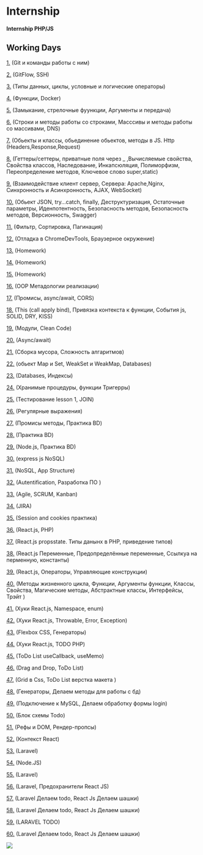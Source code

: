 # Internship 
#### Internship PHP/JS
## Working Days 

[1.](https://github.com/Freemanvavilon2020/Internship/blob/master/1_day/first_day.md) (Git и команды работы с ним)

[2.](https://github.com/Freemanvavilon2020/Internship/blob/master/2_day/second_day.md) (GitFlow, SSH)

[3.](https://github.com/Freemanvavilon2020/Internship/blob/master/3_day/third_day.md) (Типы данных, циклы, условные и логические операторы)

[4.](https://github.com/Freemanvavilon2020/Internship/blob/master/4_day/fourth_day.md) (Функции, Docker)

[5.](https://github.com/Freemanvavilon2020/Internship/blob/master/5_day/5_day.md) (Замыкание, стрелочные фуункции, Аргументы и передача)

[6.](https://github.com/Freemanvavilon2020/Internship/blob/master/6_day/6_day.md) (Строки и методы работы со строками, Масссивы и методы работы со массивами, DNS)

[7.](https://github.com/Freemanvavilon2020/Internship/blob/master/7_day/7_day.md) (Обьекты и классы, обьединение обьектов, методы в JS. Http (Headers,Response,Request)

[8.](https://github.com/Freemanvavilon2020/Internship/blob/master/8_day/8_day.md) (Геттеры/сеттеры, приватные поля через _ ,Вычисляемые свойства, Свойства классов, Наследование, Инкапсюляция, Полиморфизм, Переопределение методов, Ключевое слово super,static) 

[9.](https://github.com/Freemanvavilon2020/Internship/blob/master/9_day/9_day.md) (Взаимодействие клиент сервер, Сервера: Apache,Nginx, Синхронность и Асинхронность, AJAX, WebSocket)

[10.](https://github.com/Freemanvavilon2020/Internship/blob/master/10_day/10_day.md) (Обьект JSON, try…catch, finally, Деструктуризация, Остаточные параметры, Иденпотентность, Безопасность методов, Безопасность методов, Версионность, Swagger)

[11.](https://github.com/Freemanvavilon2020/Internship/blob/master/11_day/11_day.md) (Фильтр, Cортировка, Пагинация)

[12.](https://github.com/Freemanvavilon2020/Internship/blob/master/12_day/12_day.md) (Отладка в ChromeDevTools, Браузерное окружение)

[13.](https://github.com/Freemanvavilon2020/Internship/blob/master/13_day/13_day.md) (Homework)

[14.](https://github.com/Freemanvavilon2020/Internship/blob/master/14_day/14_day.md) (Homework)

[15.](https://github.com/Freemanvavilon2020/Internship/blob/master/15_day/15_day.md) (Homework)

[16.](https://github.com/Freemanvavilon2020/Internship/blob/master/16_day/16_day.md) (OOP Метадологии реализации)

[17.](https://github.com/Freemanvavilon2020/Internship/blob/master/17_day/17_day.md) (Промисы, async/await, CORS)

[18.](https://github.com/Freemanvavilon2020/Internship/blob/master/18_day/18_day.md) (This (call apply bind), Привязка контекста к функции, События js, SOLID, DRY, KISS)

[19.](https://github.com/Freemanvavilon2020/Internship/blob/master/19_day/19_day.md) (Модули, Clean Code)

[20.](https://github.com/Freemanvavilon2020/Internship/blob/master/20_day/20_day.md) (Async/await)

[21.](https://github.com/Freemanvavilon2020/Internship/blob/master/21_day/21_day.md) (Сборка мусора, Сложность алгаритмов)

[22.](https://github.com/Freemanvavilon2020/Internship/blob/master/22_day/22_day.md) (обьект Map и Set, WeakSet и WeakMap, Databases)

[23.](https://github.com/Freemanvavilon2020/Internship/blob/master/23_day/23_day.md) (Databases, Индексы)

[24.](https://github.com/Freemanvavilon2020/Internship/blob/master/24_day/24_day.md) (Хранимые процедуры, функции Тригерры)

[25.](https://github.com/Freemanvavilon2020/Internship/blob/master/25_day/25_day.md) (Тестирование lesson 1, JOIN)

[26.](https://github.com/Freemanvavilon2020/Internship/blob/master/26_day/26_day.md) (Регулярные выражения)

[27.](https://github.com/Freemanvavilon2020/Internship/blob/master/27_day/27_day.md) (Промисы методы, Практика BD)

[28.](https://github.com/Freemanvavilon2020/Internship/blob/master/28_day/28_day.md) (Практика BD)

[29.](https://github.com/Freemanvavilon2020/Internship/blob/master/29_day/29_day.md) (Node.js, Практика BD)

[30.](https://github.com/Freemanvavilon2020/Internship/blob/master/30_day/30_day.md) (express js NoSQL)

[31.](https://github.com/Freemanvavilon2020/Internship/blob/master/31_day/31_day.md) (NoSQL, App Structure)

[32.](https://github.com/Freemanvavilon2020/Internship/blob/master/32_day/32_day.md) (Autentification, Разработка ПО )

[33.](https://github.com/Freemanvavilon2020/Internship/blob/master/33_day/33_day.md) (Agile, SCRUM, Kanban)

[34.](https://github.com/Freemanvavilon2020/Internship/blob/master/34_day/34_day.md) (JIRA)

[35.](https://github.com/Freemanvavilon2020/Internship/blob/master/35_day/35_day.md) (Session and cookies практика)

[36.](https://github.com/Freemanvavilon2020/Internship/blob/master/36_day/36_day.md) (React.js, PHP)

[37.](https://github.com/Freemanvavilon2020/Internship/blob/master/37_day/37_day.md) (React.js propsstate. Типы данынх в PHP, приведение типов)

[38.](https://github.com/Freemanvavilon2020/Internship/blob/master/38_day/38_day.md) (React.js Переменные, Предопределённые переменные, Ссылкуа на перменную, константы)

[39.](https://github.com/Freemanvavilon2020/Internship/blob/master/39_day/39_day.md) (React.js, Операторы, Управляющие конструкции)

[40.](https://github.com/Freemanvavilon2020/Internship/blob/master/40_day/40_day.md) (Методы жизненного цикла, Функции, Аргументы функции, Классы, Свойства, Магические методы, Абстрактные классы, Интерфейсы, Трэйт )

[41.](https://github.com/Freemanvavilon2020/Internship/blob/master/41_day/41_day.md) (Хуки React.js, Namespace, enum)

[42.](https://github.com/Freemanvavilon2020/Internship/blob/master/42_day/42_day.md) (Хуки React.js, Throwable, Error, Exception)

[43.](https://github.com/Freemanvavilon2020/Internship/blob/master/43_day/43_day.md) (Flexbox CSS, Генераторы)

[44.](https://github.com/Freemanvavilon2020/Internship/blob/master/44_day/44_day.md) (Хуки React.js, TODO PHP)

[45.](https://github.com/Freemanvavilon2020/Internship/blob/master/45_day/45_day.md) (ToDo List useCallback,
useMemo)

[46.](https://github.com/Freemanvavilon2020/Internship/blob/master/46_day/46_day.md) (Drag and Drop, ToDo List)

[47.](https://github.com/Freemanvavilon2020/Internship/blob/master/47_day/47_day.md) (Grid в Css, ToDo List верстка макета )

[48.](https://github.com/Freemanvavilon2020/Internship/blob/master/48_day/48_day.md) (Генераторы, Делаем методы для работы с бд)

[49.](https://github.com/Freemanvavilon2020/Internship/blob/master/49_day/49_day.md) (Подключение к MySQL, Делаем обработку формы login)

[50.](https://github.com/Freemanvavilon2020/Internship/blob/master/50_day/50_day.md) (Блок схемы Todo)

[51.](https://github.com/Freemanvavilon2020/Internship/blob/master/51_day/51_day.md) (Рефы и DOM, Рендер-пропсы)

[52.](https://github.com/Freemanvavilon2020/Internship/blob/master/52_day/52_day.md) (Контекст React)

[53.](https://github.com/Freemanvavilon2020/Internship/blob/master/53_day/53_day.md) (Laravel)

[54.](https://github.com/Freemanvavilon2020/Internship/blob/master/54_day/54_day.md) (Node.JS)

[55.](https://github.com/Freemanvavilon2020/Internship/blob/master/55_day/55_day.md) (Laravel)

[56.](https://github.com/Freemanvavilon2020/Internship/blob/master/56_day/56_day.md) (Laravel, Предохранители React JS)

[57.](https://github.com/Freemanvavilon2020/Internship/blob/master/57_day/57_day.md) (Laravel Делаем todo, React Js Делаем шашки)


[58.](https://github.com/Freemanvavilon2020/Internship/blob/master/58_day/58_day.md) (Laravel Делаем todo, React Js Делаем шашки)

[59.](https://github.com/Freemanvavilon2020/Internship/blob/master/59_day/59_day.md) (LARAVEL TODO)


[60.](https://github.com/Freemanvavilon2020/Internship/blob/master/60_day/60_day.md) (Laravel Делаем todo, React Js Делаем шашки)

![](https://cs.pikabu.ru/post_img/big/2013/03/22/6/1363940798_1120327664.jpg)


